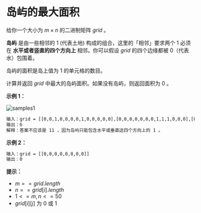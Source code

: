 # 岛屿的最大面积

给你一个大小为 $m \times n$ 的二进制矩阵 $grid$ 。

**岛屿** 是由一些相邻的 $1$ (代表土地) 构成的组合，这里的「相邻」要求两个 $1$ 必须在 **水平或者竖直的四个方向上** 相邻。你可以假设 $grid$ 的四个边缘都被 $0$（代表水）包围着。

岛屿的面积是岛上值为 $1$ 的单元格的数目。

计算并返回 $grid$ 中最大的岛屿面积。如果没有岛屿，则返回面积为 $0$ 。

**示例 1：**

![samples1](https://assets.leetcode.com/uploads/2021/05/01/maxarea1-grid.jpg)

```txt
输入：grid = [[0,0,1,0,0,0,0,1,0,0,0,0,0],[0,0,0,0,0,0,0,1,1,1,0,0,0],[0,1,1,0,1,0,0,0,0,0,0,0,0],[0,1,0,0,1,1,0,0,1,0,1,0,0],[0,1,0,0,1,1,0,0,1,1,1,0,0],[0,0,0,0,0,0,0,0,0,0,1,0,0],[0,0,0,0,0,0,0,1,1,1,0,0,0],[0,0,0,0,0,0,0,1,1,0,0,0,0]]
输出：6
解释：答案不应该是 11 ，因为岛屿只能包含水平或垂直这四个方向上的 1 。
```

**示例 2：**

```txt
输入：grid = [[0,0,0,0,0,0,0,0]]
输出：0
```

**提示：**

- $m == grid.length$
- $n == grid[i].length$
- $1 <= m, n <= 50$
- $grid[i] [j]$ 为 $0$ 或 $1$
